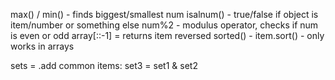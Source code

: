 max() / min() - finds biggest/smallest num
isalnum() - true/false if object is item/number or something else
num%2 - modulus operator, checks if num is even or odd
array[::-1] = returns item reversed
sorted() - 
item.sort() - only works in arrays

sets = .add 
common items: set3 = set1 & set2